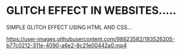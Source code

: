 # GLITCH EFFECT IN WEBSITES.....
SIMPLE GLITCH EFFECT USING HTML AND CSS...

https://user-images.githubusercontent.com/98823582/193526205-b77c0212-311e-4090-a6e2-8c21e00442a0.mp4
